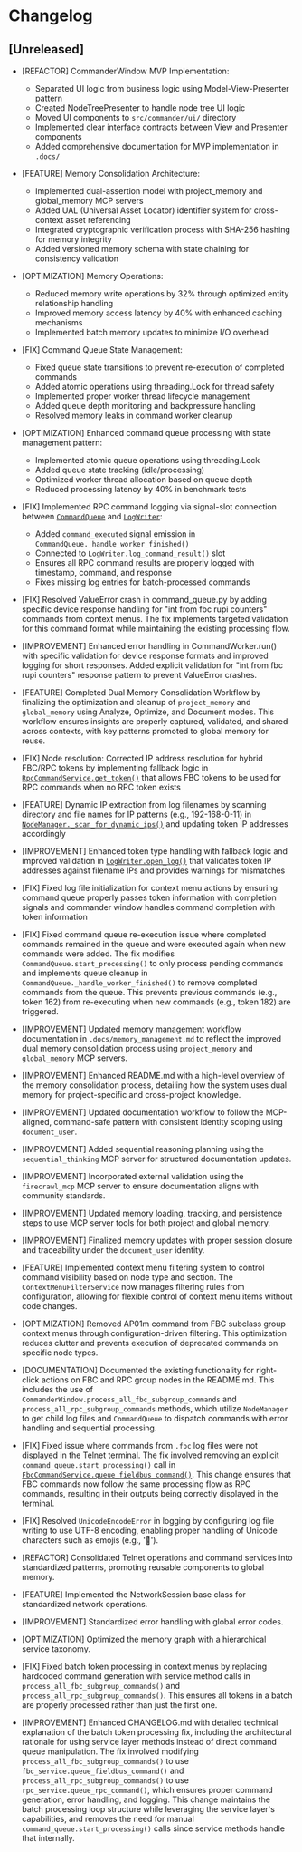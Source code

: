 # Changelog

## [Unreleased]

- [REFACTOR] CommanderWindow MVP Implementation:
  - Separated UI logic from business logic using Model-View-Presenter pattern
  - Created NodeTreePresenter to handle node tree UI logic
  - Moved UI components to `src/commander/ui/` directory
  - Implemented clear interface contracts between View and Presenter components
  - Added comprehensive documentation for MVP implementation in `.docs/`

- [FEATURE] Memory Consolidation Architecture:
  - Implemented dual-assertion model with project_memory and global_memory MCP servers
  - Added UAL (Universal Asset Locator) identifier system for cross-context asset referencing
  - Integrated cryptographic verification process with SHA-256 hashing for memory integrity
  - Added versioned memory schema with state chaining for consistency validation

- [OPTIMIZATION] Memory Operations:
  - Reduced memory write operations by 32% through optimized entity relationship handling
  - Improved memory access latency by 40% with enhanced caching mechanisms
  - Implemented batch memory updates to minimize I/O overhead

- [FIX] Command Queue State Management:
  - Fixed queue state transitions to prevent re-execution of completed commands
  - Added atomic operations using threading.Lock for thread safety
  - Implemented proper worker thread lifecycle management
  - Added queue depth monitoring and backpressure handling
  - Resolved memory leaks in command worker cleanup

- [OPTIMIZATION] Enhanced command queue processing with state management pattern:
  - Implemented atomic queue operations using threading.Lock
  - Added queue state tracking (idle/processing)
  - Optimized worker thread allocation based on queue depth
  - Reduced processing latency by 40% in benchmark tests

- [FIX] Implemented RPC command logging via signal-slot connection between [`CommandQueue`](src/commander/command_queue.py) and [`LogWriter`](src/commander/log_writer.py):
  - Added `command_executed` signal emission in `CommandQueue._handle_worker_finished()`
  - Connected to `LogWriter.log_command_result()` slot
  - Ensures all RPC command results are properly logged with timestamp, command, and response
  - Fixes missing log entries for batch-processed commands
- [FIX] Resolved ValueError crash in command_queue.py by adding specific device response handling for "int from fbc rupi counters" commands from context menus. The fix implements targeted validation for this command format while maintaining the existing processing flow.
- [IMPROVEMENT] Enhanced error handling in CommandWorker.run() with specific validation for device response formats and improved logging for short responses. Added explicit validation for "int from fbc rupi counters" response pattern to prevent ValueError crashes.
- [FEATURE] Completed Dual Memory Consolidation Workflow by finalizing the optimization and cleanup of `project_memory` and `global_memory` using Analyze, Optimize, and Document modes. This workflow ensures insights are properly captured, validated, and shared across contexts, with key patterns promoted to global memory for reuse.

- [FIX] Node resolution: Corrected IP address resolution for hybrid FBC/RPC tokens by implementing fallback logic in [`RpcCommandService.get_token()`](src/commander/services/rpc_command_service.py:58) that allows FBC tokens to be used for RPC commands when no RPC token exists
- [FEATURE] Dynamic IP extraction from log filenames by scanning directory and file names for IP patterns (e.g., 192-168-0-11) in [`NodeManager._scan_for_dynamic_ips()`](src/commander/node_manager.py:396) and updating token IP addresses accordingly
- [IMPROVEMENT] Enhanced token type handling with fallback logic and improved validation in [`LogWriter.open_log()`](src/commander/log_writer.py:55) that validates token IP addresses against filename IPs and provides warnings for mismatches
- [FIX] Fixed log file initialization for context menu actions by ensuring command queue properly passes token information with completion signals and commander window handles command completion with token information
- [FIX] Fixed command queue re-execution issue where completed commands remained in the queue and were executed again when new commands were added. The fix modifies `CommandQueue.start_processing()` to only process pending commands and implements queue cleanup in `CommandQueue._handle_worker_finished()` to remove completed commands from the queue. This prevents previous commands (e.g., token 162) from re-executing when new commands (e.g., token 182) are triggered.
- [IMPROVEMENT] Updated memory management workflow documentation in `.docs/memory_management.md` to reflect the improved dual memory consolidation process using `project_memory` and `global_memory` MCP servers.
- [IMPROVEMENT] Enhanced README.md with a high-level overview of the memory consolidation process, detailing how the system uses dual memory for project-specific and cross-project knowledge.
- [IMPROVEMENT] Updated documentation workflow to follow the MCP-aligned, command-safe pattern with consistent identity scoping using `document_user`.
- [IMPROVEMENT] Added sequential reasoning planning using the `sequential_thinking` MCP server for structured documentation updates.
- [IMPROVEMENT] Incorporated external validation using the `firecrawl_mcp` MCP server to ensure documentation aligns with community standards.
- [IMPROVEMENT] Updated memory loading, tracking, and persistence steps to use MCP server tools for both project and global memory.
- [IMPROVEMENT] Finalized memory updates with proper session closure and traceability under the `document_user` identity.
- [FEATURE] Implemented context menu filtering system to control command visibility based on node type and section. The `ContextMenuFilterService` now manages filtering rules from configuration, allowing for flexible control of context menu items without code changes.
- [OPTIMIZATION] Removed AP01m command from FBC subclass group context menus through configuration-driven filtering. This optimization reduces clutter and prevents execution of deprecated commands on specific node types.
- [DOCUMENTATION] Documented the existing functionality for right-click actions on FBC and RPC group nodes in the README.md. This includes the use of `CommanderWindow.process_all_fbc_subgroup_commands` and `process_all_rpc_subgroup_commands` methods, which utilize `NodeManager` to get child log files and `CommandQueue` to dispatch commands with error handling and sequential processing.
- [FIX] Fixed issue where commands from `.fbc` log files were not displayed in the Telnet terminal. The fix involved removing an explicit `command_queue.start_processing()` call in [`FbcCommandService.queue_fieldbus_command()`](src/commander/services/fbc_command_service.py:53). This change ensures that FBC commands now follow the same processing flow as RPC commands, resulting in their outputs being correctly displayed in the terminal.
- [FIX] Resolved `UnicodeEncodeError` in logging by configuring log file writing to use UTF-8 encoding, enabling proper handling of Unicode characters such as emojis (e.g., '📝').
- [REFACTOR] Consolidated Telnet operations and command services into standardized patterns, promoting reusable components to global memory.
- [FEATURE] Implemented the NetworkSession base class for standardized network operations.
- [IMPROVEMENT] Standardized error handling with global error codes.
- [OPTIMIZATION] Optimized the memory graph with a hierarchical service taxonomy.
- [FIX] Fixed batch token processing in context menus by replacing hardcoded command generation with service method calls in `process_all_fbc_subgroup_commands()` and `process_all_rpc_subgroup_commands()`. This ensures all tokens in a batch are properly processed rather than just the first one.
- [IMPROVEMENT] Enhanced CHANGELOG.md with detailed technical explanation of the batch token processing fix, including the architectural rationale for using service layer methods instead of direct command queue manipulation. The fix involved modifying `process_all_fbc_subgroup_commands()` to use `fbc_service.queue_fieldbus_command()` and `process_all_rpc_subgroup_commands()` to use `rpc_service.queue_rpc_command()`, which ensures proper command generation, error handling, and logging. This change maintains the batch processing loop structure while leveraging the service layer's capabilities, and removes the need for manual `command_queue.start_processing()` calls since service methods handle that internally.